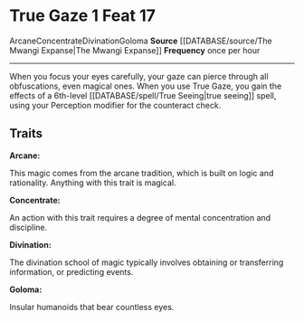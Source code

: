 ﻿---
actions: '[one-action]'
cost: null
element: null
feat: True Gaze
frequency: once per hour
heighten_level: null
id: '2816'
level: '17'
name: True Gaze
prerequisite: null
rarity: Common
requirement: null
rus_type_level: null
school: Divination
source: '[[DATABASE/source/The Mwangi Expanse|The Mwangi Expanse]]'
subcategory: null
trait:
- '[[DATABASE/trait/Arcane|Arcane]]'
- '[[DATABASE/trait/Concentrate|Concentrate]]'
- '[[DATABASE/trait/Divination|Divination]]'
- '[[DATABASE/trait/Goloma|Goloma]]'
trigger: null
type: Feat

---
# True Gaze <span class="action-icon">1</span> <span class="item-type">Feat 17</span>

<span class="item-trait">Arcane</span><span class="item-trait">Concentrate</span><span class="item-trait">Divination</span><span class="item-trait">Goloma</span>
**Source** [[DATABASE/source/The Mwangi Expanse|The Mwangi Expanse]] 
**Frequency** once per hour

---
When you focus your eyes carefully, your gaze can pierce through all obfuscations, even magical ones. When you use True Gaze, you gain the effects of a 6th-level [[DATABASE/spell/True Seeing|true seeing]] spell, using your Perception modifier for the counteract check.

## Traits

**Arcane:**

This magic comes from the arcane tradition, which is built on logic and rationality. Anything with this trait is magical.

**Concentrate:**

An action with this trait requires a degree of mental concentration and discipline.

**Divination:**

The divination school of magic typically involves obtaining or transferring information, or predicting events.

**Goloma:**

Insular humanoids that bear countless eyes.
